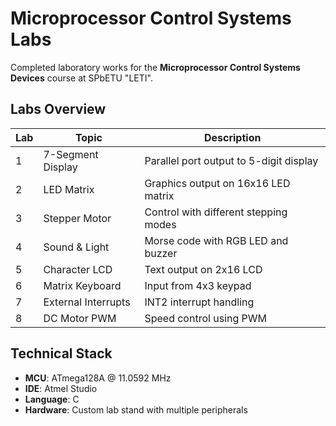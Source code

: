 # Microprocessor Control Systems Labs

Completed laboratory works for the **Microprocessor Control Systems Devices** course at SPbETU "LETI".

## Labs Overview

| Lab | Topic | Description |
|-----|-------|-------------|
| 1 | 7-Segment Display | Parallel port output to 5-digit display |
| 2 | LED Matrix | Graphics output on 16x16 LED matrix |
| 3 | Stepper Motor | Control with different stepping modes |
| 4 | Sound & Light | Morse code with RGB LED and buzzer |
| 5 | Character LCD | Text output on 2x16 LCD |
| 6 | Matrix Keyboard | Input from 4x3 keypad |
| 7 | External Interrupts | INT2 interrupt handling |
| 8 | DC Motor PWM | Speed control using PWM |

## Technical Stack

- **MCU**: ATmega128A @ 11.0592 MHz
- **IDE**: Atmel Studio
- **Language**: C
- **Hardware**: Custom lab stand with multiple peripherals
